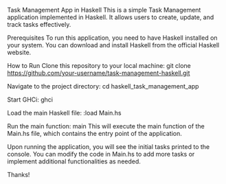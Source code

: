 Task Management App in Haskell
This is a simple Task Management application implemented in Haskell. It allows users to create, update, and track tasks effectively.

Prerequisites
To run this application, you need to have Haskell installed on your system. You can download and install Haskell from the official Haskell website.

How to Run
Clone this repository to your local machine:
git clone https://github.com/your-username/task-management-haskell.git

Navigate to the project directory:
cd haskell_task_management_app

Start GHCi:
ghci

Load the main Haskell file:
:load Main.hs

Run the main function:
main
This will execute the main function of the Main.hs file, which contains the entry point of the application.

Upon running the application, you will see the initial tasks printed to the console.
You can modify the code in Main.hs to add more tasks or implement additional functionalities as needed.

Thanks!
